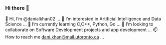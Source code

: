 ### Hi there 👋

👋 Hi, I’m @danialkhan02 ...
👀 I’m interested in Artificial Intelligence and Data Science ...
🌱 I’m currently learning C,C++, Python, Go ...
💞️ I’m looking to collaborate on Software Development projects and app development ...
📫 How to reach me dani.khan@mail.utoronto.ca ...

<!--
**danialkhan02/danialkhan02** is a ✨ _special_ ✨ repository because its `README.md` (this file) appears on your GitHub profile.
